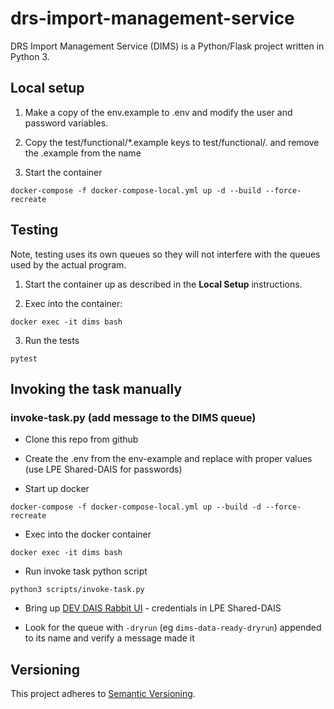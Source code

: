 # drs-import-management-service

DRS Import Management Service (DIMS) is a Python/Flask project written in Python 3.

## Local setup
    
1. Make a copy of the env.example to .env and modify the user and password variables.

2. Copy the test/functional/*.example keys to test/functional/. and remove the .example from the name

3. Start the container
    
```
docker-compose -f docker-compose-local.yml up -d --build --force-recreate
```

## Testing
Note, testing uses its own queues so they will not interfere with the queues used by the actual program.

1. Start the container up as described in the <b>Local Setup</b> instructions.

2. Exec into the container:

```
docker exec -it dims bash
```

3. Run the tests

```
pytest
```

## Invoking the task manually

### invoke-task.py (add message to the DIMS queue)

- Clone this repo from github 

- Create the .env from the env-example and replace with proper values (use LPE Shared-DAIS for passwords)

- Start up docker  

`docker-compose -f docker-compose-local.yml up --build -d --force-recreate`

- Exec into the docker container

`docker exec -it dims bash`

- Run invoke task python script

`python3 scripts/invoke-task.py`

- Bring up [DEV DAIS Rabbit UI](https://b-e9f45d5f-039d-4226-b5df-1a776c736346.mq.us-east-1.amazonaws.com/)  - credentials in LPE Shared-DAIS

- Look for the queue with `-dryrun` (eg `dims-data-ready-dryrun`) appended to its name and verify a message made it


## Versioning

This project adheres to [Semantic Versioning](http://semver.org/spec/v2.0.0.html).

